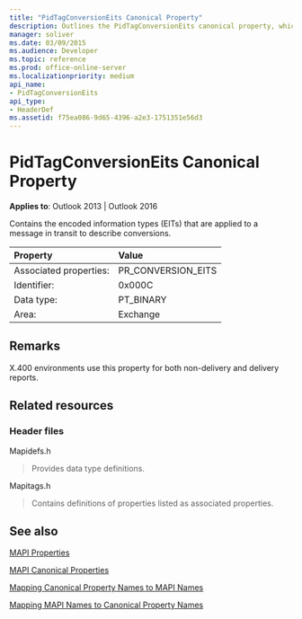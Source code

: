 ```yaml
---
title: "PidTagConversionEits Canonical Property"
description: Outlines the PidTagConversionEits canonical property, which contains the encoded information types (EITs).
manager: soliver
ms.date: 03/09/2015
ms.audience: Developer
ms.topic: reference
ms.prod: office-online-server
ms.localizationpriority: medium
api_name:
- PidTagConversionEits
api_type:
- HeaderDef
ms.assetid: f75ea086-9d65-4396-a2e3-1751351e56d3
---
```


# PidTagConversionEits Canonical Property

  
  
**Applies to**: Outlook 2013 | Outlook 2016 
  
Contains the encoded information types (EITs) that are applied to a message in transit to describe conversions.
  
|Property|Value|
|:-----|:-----|
|Associated properties:  <br/> |PR_CONVERSION_EITS  <br/> |
|Identifier:  <br/> |0x000C  <br/> |
|Data type:  <br/> |PT_BINARY  <br/> |
|Area:  <br/> |Exchange  <br/> |
   
## Remarks

X.400 environments use this property for both non-delivery and delivery reports.
  
## Related resources

### Header files

Mapidefs.h
  
> Provides data type definitions.
    
Mapitags.h
  
> Contains definitions of properties listed as associated properties.
    
## See also



[MAPI Properties](mapi-properties.md)
  
[MAPI Canonical Properties](mapi-canonical-properties.md)
  
[Mapping Canonical Property Names to MAPI Names](mapping-canonical-property-names-to-mapi-names.md)
  
[Mapping MAPI Names to Canonical Property Names](mapping-mapi-names-to-canonical-property-names.md)

